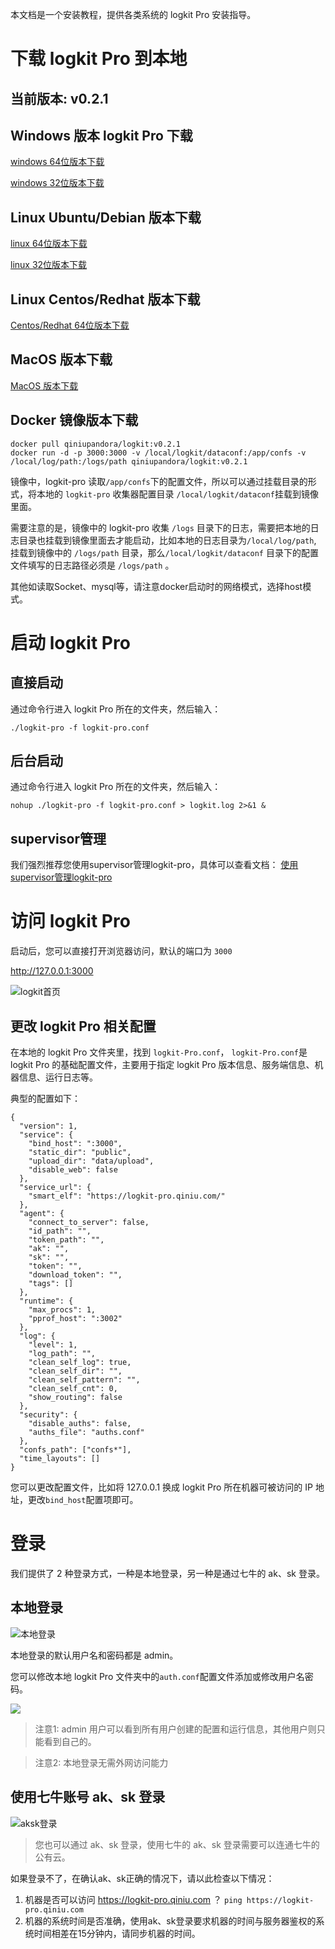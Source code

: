 本文档是一个安装教程，提供各类系统的 logkit Pro 安装指导。

# **下载 logkit Pro 到本地**

## **当前版本: v0.2.1**

## **Windows 版本 logkit Pro 下载**

[windows 64位版本下载](https://pandora-dl.qiniu.com/logkit-pro_windows64_v0.2.1.zip)

[windows 32位版本下载](https://pandora-dl.qiniu.com/logkit-pro_windows32_v0.2.1.zip)


## **Linux Ubuntu/Debian 版本下载**

[linux 64位版本下载](https://pandora-dl.qiniu.com/logkit-pro_linux64_v0.2.1.tar.gz)

[linux 32位版本下载](https://pandora-dl.qiniu.com/logkit-pro_linux32_v0.2.1.tar.gz)


## **Linux Centos/Redhat 版本下载**

[Centos/Redhat 64位版本下载](https://pandora-dl.qiniu.com/logkit-pro_centos64_v0.2.1.tar.gz)


## **MacOS 版本下载**

[MacOS 版本下载](https://pandora-dl.qiniu.com/logkit-pro_mac_v0.2.1.tar.gz)

## **Docker 镜像版本下载**

```
docker pull qiniupandora/logkit:v0.2.1
docker run -d -p 3000:3000 -v /local/logkit/dataconf:/app/confs -v /local/log/path:/logs/path qiniupandora/logkit:v0.2.1
```

镜像中，logkit-pro 读取`/app/confs`下的配置文件，所以可以通过挂载目录的形式，将本地的 `logkit-pro` 收集器配置目录 `/local/logkit/dataconf`挂载到镜像里面。

需要注意的是，镜像中的 logkit-pro 收集 `/logs` 目录下的日志，需要把本地的日志目录也挂载到镜像里面去才能启动，比如本地的日志目录为`/local/log/path`, 挂载到镜像中的 `/logs/path` 目录，那么`/local/logkit/dataconf` 目录下的配置文件填写的日志路径必须是 `/logs/path` 。

其他如读取Socket、mysql等，请注意docker启动时的网络模式，选择host模式。


# **启动 logkit Pro**

## **直接启动**

通过命令行进入 logkit Pro 所在的文件夹，然后输入：

```
./logkit-pro -f logkit-pro.conf
```

## **后台启动**

通过命令行进入 logkit Pro 所在的文件夹，然后输入：

```
nohup ./logkit-pro -f logkit-pro.conf > logkit.log 2>&1 &
```

## **supervisor管理**

我们强烈推荐您使用supervisor管理logkit-pro，具体可以查看文档： [使用supervisor管理logkit-pro](/insight/manual/4868/logkit-pro-supervisor)

# **访问 logkit Pro**

启动后，您可以直接打开浏览器访问，默认的端口为 `3000`

http://127.0.0.1:3000

![logkit首页](https://odum9helk.qnssl.com/FoPsWnVSjGJ3FzyigTDVAoq60MoF)

## **更改 logkit Pro 相关配置**

在本地的 logkit Pro 文件夹里，找到 `logkit-Pro.conf`， `logkit-Pro.conf`是logkit Pro 的基础配置文件，主要用于指定 logkit Pro 版本信息、服务端信息、机器信息、运行日志等。

典型的配置如下：

```
{
  "version": 1,
  "service": {
    "bind_host": ":3000",
    "static_dir": "public",
    "upload_dir": "data/upload",
    "disable_web": false
  },
  "service_url": {
    "smart_elf": "https://logkit-pro.qiniu.com/"
  },
  "agent": {
    "connect_to_server": false,
    "id_path": "",
    "token_path": "",
    "ak": "",
    "sk": "",
    "token": "",
    "download_token": "",
    "tags": []
  },
  "runtime": {
    "max_procs": 1,
    "pprof_host": ":3002"
  },
  "log": {
    "level": 1,
    "log_path": "",
    "clean_self_log": true,
    "clean_self_dir": "",
    "clean_self_pattern": "",
    "clean_self_cnt": 0,
    "show_routing": false
  },
  "security": {
    "disable_auths": false,
    "auths_file": "auths.conf"
  },
  "confs_path": ["confs*"],
  "time_layouts": []
}

```

您可以更改配置文件，比如将 127.0.0.1 换成 logkit  Pro 所在机器可被访问的 IP 地址，更改`bind_host`配置项即可。


# **登录**

我们提供了 2 种登录方式，一种是本地登录，另一种是通过七牛的 ak、sk 登录。

## **本地登录**

![本地登录](https://pandora-kibana.qiniu.com/quickstart/login.png)

本地登录的默认用户名和密码都是 admin。

您可以修改本地 logkit Pro 文件夹中的`auth.conf`配置文件添加或修改用户名密码。

![](https://pandora-kibana.qiniu.com/logkitPro/auth.png)

> 注意1: admin 用户可以看到所有用户创建的配置和运行信息，其他用户则只能看到自己的。

> 注意2: 本地登录无需外网访问能力


## **使用七牛账号 ak、sk 登录**

![aksk登录](https://pandora-kibana.qiniu.com/logkitPro/aksk.png)

> 您也可以通过 ak、sk 登录，使用七牛的 ak、sk 登录需要可以连通七牛的公有云。
 
如果登录不了，在确认ak、sk正确的情况下，请以此检查以下情况：
1. 机器是否可以访问 https://logkit-pro.qiniu.com ？  `ping https://logkit-pro.qiniu.com`
2. 机器的系统时间是否准确，使用ak、sk登录要求机器的时间与服务器鉴权的系统时间相差在15分钟内，请同步机器的时间。

